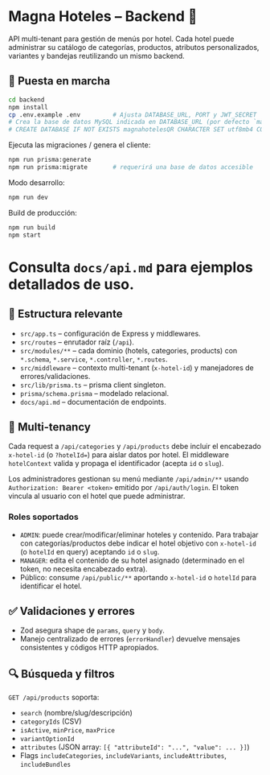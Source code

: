 # Magna Hoteles – Backend 🧱

API multi-tenant para gestión de menús por hotel. Cada hotel puede administrar su catálogo de categorías, productos, atributos personalizados, variantes y bandejas reutilizando un mismo backend.

## 🚀 Puesta en marcha

```bash
cd backend
npm install
cp .env.example .env         # Ajusta DATABASE_URL, PORT y JWT_SECRET
# Crea la base de datos MySQL indicada en DATABASE_URL (por defecto `magnahotelesQR`)
# CREATE DATABASE IF NOT EXISTS magnahotelesQR CHARACTER SET utf8mb4 COLLATE utf8mb4_unicode_ci;
```

Ejecuta las migraciones / genera el cliente:

```bash
npm run prisma:generate
npm run prisma:migrate       # requerirá una base de datos accesible
```

Modo desarrollo:

```bash
npm run dev
```

Build de producción:

```bash
npm run build
npm start
```


# Consulta `docs/api.md` para ejemplos detallados de uso.

## 📂 Estructura relevante

- `src/app.ts` – configuración de Express y middlewares.
- `src/routes` – enrutador raíz (`/api`).
- `src/modules/**` – cada dominio (hotels, categories, products) con `*.schema`, `*.service`, `*.controller`, `*.routes`.
- `src/middleware` – contexto multi-tenant (`x-hotel-id`) y manejadores de errores/validaciones.
- `src/lib/prisma.ts` – prisma client singleton.
- `prisma/schema.prisma` – modelado relacional.
- `docs/api.md` – documentación de endpoints.

## 🔐 Multi-tenancy

Cada request a `/api/categories` y `/api/products` debe incluir el encabezado `x-hotel-id` (o `?hotelId=`) para aislar datos por hotel. El middleware `hotelContext` valida y propaga el identificador (acepta `id` o `slug`).

Los administradores gestionan su menú mediante `/api/admin/**` usando `Authorization: Bearer <token>` emitido por `/api/auth/login`. El token vincula al usuario con el hotel que puede administrar.

### Roles soportados

- `ADMIN`: puede crear/modificar/eliminar hoteles y contenido. Para trabajar con categorías/productos debe indicar el hotel objetivo con `x-hotel-id` (o `hotelId` en query) aceptando `id` o `slug`.
- `MANAGER`: edita el contenido de su hotel asignado (determinado en el token, no necesita encabezado extra).
- Público: consume `/api/public/**` aportando `x-hotel-id` o `hotelId` para identificar el hotel.

## ✅ Validaciones y errores

- Zod asegura shape de `params`, `query` y `body`.
- Manejo centralizado de errores (`errorHandler`) devuelve mensajes consistentes y códigos HTTP apropiados.

## 🔍 Búsqueda y filtros

`GET /api/products` soporta:

- `search` (nombre/slug/descripción)
- `categoryIds` (CSV)
- `isActive`, `minPrice`, `maxPrice`
- `variantOptionId`
- `attributes` (JSON array: `[{ "attributeId": "...", "value": ... }]`)
- Flags `includeCategories`, `includeVariants`, `includeAttributes`, `includeBundles`



